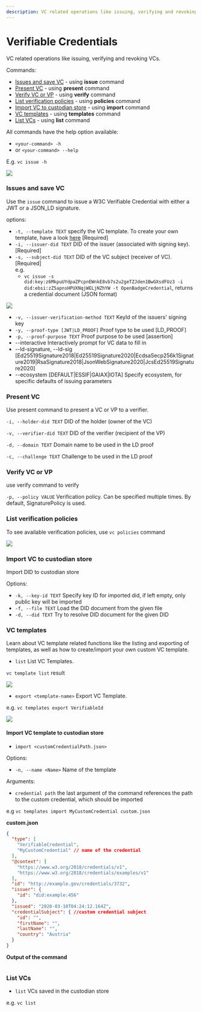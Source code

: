 ```yaml
---
description: VC related operations like issuing, verifying and revoking VCs.
---
```


# Verifiable Credentials

VC related operations like issuing, verifying and revoking VCs.

Commands:

* [Issues and save VC](verifiable-credentials.md#issues-and-save-vc.) - using **issue** command
* [Present VC](verifiable-credentials.md#present-vc) - using **present** command
* [Verify VC or VP](verifiable-credentials.md#verify-vc-or-vp) - using **verify** command&#x20;
* [List verification policies](verifiable-credentials.md#manage-verification-policies) - using **policies** command&#x20;
* [Import VC to custodian store](verifiable-credentials.md#import-vc-to-custodian-store) - using **import** command&#x20;
* [VC templates](verifiable-credentials.md#vc-templates) - using **templates** command &#x20;
* [List VCs](verifiable-credentials.md#list-vcs) - using **list** command&#x20;

All commands have the help option available:

* `<your-command> -h`
* or `<your-command> --help`

E.g. `vc issue -h`

![](<../../.gitbook/assets/image (15).png>)

### Issues and save VC

Use the `issue` command to issue a W3C Verifiable Credential with either a JWT or a JSON\_LD signature.

options:&#x20;

* `-t, --template TEXT` specify the VC template. To create your own template, have a look [here](verifiable-credentials.md#import-vc-template-to-custodian-store)  \[Required]
* `-i, --issuer-did TEXT` DID of the issuer (associated with signing key). \[Required]
* `-s, --subject-did TEXT` DID of the VC subject (receiver of VC). \[Required] \
  e.g.
  * `vc issue -s did:key:z6MkpuUYdpaZPcpnEWnkE8vb7s2u2geTZJden1BwGXsdFUz3 -i did:ebsi:zZ5apnsHPUXNqjWELjNZhYW -t OpenBadgeCredential`, returns a credential document (JSON format)

![](<../../.gitbook/assets/image (14).png>)

* `-v, --issuer-verification-method TEXT` KeyId of the issuers' signing key
* `-y, --proof-type [JWT|LD_PROOF]` Proof type to be used \[LD\_PROOF]
* `-p, --proof-purpose TEXT` Proof purpose to be used \[assertion]
* \--interactive Interactively prompt for VC data to fill in&#x20;
* \--ld-signature, --ld-sig \[Ed25519Signature2018|Ed25519Signature2020|EcdsaSecp256k1Signature2019|RsaSignature2018|JsonWebSignature2020|JcsEd25519Signature2020]&#x20;
* \--ecosystem \[DEFAULT|ESSIF|GAIAX|IOTA] Specify ecosystem, for specific defaults of issuing parameters

### Present VC

Use present command to present a VC or VP to a verifier.

`-i, --holder-did TEXT` DID of the holder (owner of the VC)&#x20;

`-v, --verifier-did TEXT` DID of the verifier (recipient of the VP)&#x20;

`-d, --domain TEXT` Domain name to be used in the LD proof&#x20;

`-c, --challenge TEXT` Challenge to be used in the LD proof

### Verify VC or VP&#x20;

use verify command to verify&#x20;

`-p, --policy VALUE` Verification policy. Can be specified multiple times. By default, SignaturePolicy is used.

### List verification policies&#x20;

To see available verification policies, use `vc policies` command

![](<../../.gitbook/assets/image (10).png>)

### Import VC to custodian store&#x20;

Import DID to custodian store

Options:&#x20;

* `-k, --key-id TEXT` Specify key ID for imported did, if left empty, only public key will be imported
* `-f, --file TEXT` Load the DID document from the given file
* `-d, --did TEXT` Try to resolve DID document for the given DID

&#x20;

### VC templates&#x20;

Learn about VC template related functions like the listing and exporting of templates, as well as how to create/import your own custom VC template.

* `list` List VC Templates.

&#x20;`vc template list`  result

![](<../../.gitbook/assets/image (6).png>)

* `export <template-name>` Export VC Template.

e.g.  `vc templates export VerifiableId`

![](<../../.gitbook/assets/image (11).png>)

#### Import VC template to custodian store

* `import <customCredentialPath.json>`

Options:&#x20;

* `-n, --name <Name>` Name of the template

Arguments:&#x20;

* `credential path` the last argument of the command references the path to the custom credential, which should be imported

e.g `vc templates import MyCustomCredential custom.json`&#x20;



**custom.json**

```json
{
  "type": [
    "VerifiableCredential",
    "MyCustomCredential" // name of the credential
  ],
  "@context": [
    "https://www.w3.org/2018/credentials/v1",
    "https://www.w3.org/2018/credentials/examples/v1"
  ],
  "id": "http://example.gov/credentials/3732",
  "issuer": {
    "id": "did:example:456"
  },
  "issued": "2020-03-10T04:24:12.164Z",
  "credentialSubject": { //custom credential subject
    "id": "",
    "firstName": "",
    "lastName": "",
    "country": "Austria"
  }
}

```

**Output of the command**

<figure><img src="../../.gitbook/assets/Screenshot on 2022-12-22 at 08-18-42.png" alt=""><figcaption></figcaption></figure>

### List VCs&#x20;

* `list` VCs saved in the custodian store

e.g. `vc list`

<figure><img src="../../.gitbook/assets/Screenshot on 2022-12-22 at 08-57-11.png" alt=""><figcaption></figcaption></figure>

&#x20;

